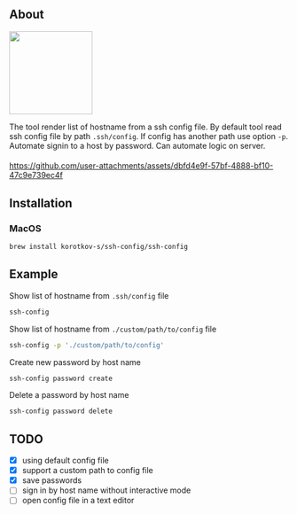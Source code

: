## About


<a href="https://github.com/Korotkov-S/ssh-config"><img src="https://github.com/user-attachments/assets/af6b14b6-0a5d-4cfe-b8b8-773407455fdb" height="150" width="150" ></a>


The tool  render list of hostname from a ssh config file.
By default tool read ssh config file by path `.ssh/config`. If config  has another path use option `-p`.
Automate signin to a host by password. Can automate logic on server.

####
https://github.com/user-attachments/assets/dbfd4e9f-57bf-4888-bf10-47c9e739ec4f


## Installation

### MacOS

```bash
brew install korotkov-s/ssh-config/ssh-config
```

## Example

Show list of hostname from `.ssh/config` file
```bash
ssh-config
```

Show list of hostname from `./custom/path/to/config` file
```bash
ssh-config -p './custom/path/to/config'
```

Create new password by host name
```bash
ssh-config password create
```

Delete a password by host name
```bash
ssh-config password delete
```

## TODO
- [x] using default config file
- [x] support a custom path to config file
- [x] save passwords
- [ ] sign in by host name without interactive mode
- [ ] open config file in a text editor
